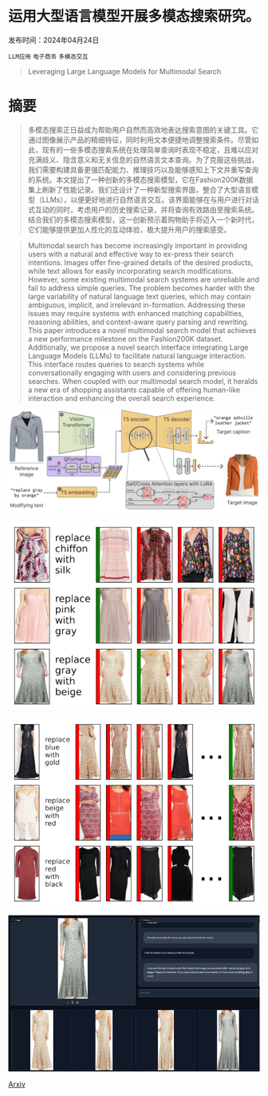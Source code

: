 # 运用大型语言模型开展多模态搜索研究。

发布时间：2024年04月24日

`LLM应用` `电子商务` `多模态交互`

> Leveraging Large Language Models for Multimodal Search

# 摘要

> 多模态搜索正日益成为帮助用户自然而高效地表达搜索意图的关键工具。它通过图像展示产品的精细特征，同时利用文本便捷地调整搜索条件。尽管如此，现有的一些多模态搜索系统在处理简单查询时表现不稳定，且难以应对充满歧义、隐含意义和无关信息的自然语言文本查询。为了克服这些挑战，我们需要构建具备更强匹配能力、推理技巧以及能够感知上下文并重写查询的系统。本文提出了一种创新的多模态搜索模型，它在Fashion200K数据集上刷新了性能记录。我们还设计了一种新型搜索界面，整合了大型语言模型（LLMs），以便更好地进行自然语言交互。该界面能够在与用户进行对话式互动的同时，考虑用户的历史搜索记录，并将查询有效路由至搜索系统。结合我们的多模态搜索模型，这一创新预示着购物助手将迈入一个新时代，它们能够提供更加人性化的互动体验，极大提升用户的搜索感受。

> Multimodal search has become increasingly important in providing users with a natural and effective way to ex-press their search intentions. Images offer fine-grained details of the desired products, while text allows for easily incorporating search modifications. However, some existing multimodal search systems are unreliable and fail to address simple queries. The problem becomes harder with the large variability of natural language text queries, which may contain ambiguous, implicit, and irrelevant in-formation. Addressing these issues may require systems with enhanced matching capabilities, reasoning abilities, and context-aware query parsing and rewriting. This paper introduces a novel multimodal search model that achieves a new performance milestone on the Fashion200K dataset. Additionally, we propose a novel search interface integrating Large Language Models (LLMs) to facilitate natural language interaction. This interface routes queries to search systems while conversationally engaging with users and considering previous searches. When coupled with our multimodal search model, it heralds a new era of shopping assistants capable of offering human-like interaction and enhancing the overall search experience.

![运用大型语言模型开展多模态搜索研究。](../../../paper_images/2404.15790/x2.png)

![运用大型语言模型开展多模态搜索研究。](../../../paper_images/2404.15790/success.png)

![运用大型语言模型开展多模态搜索研究。](../../../paper_images/2404.15790/failures.png)

![运用大型语言模型开展多模态搜索研究。](../../../paper_images/2404.15790/demo_example.png)

[Arxiv](https://arxiv.org/abs/2404.15790)